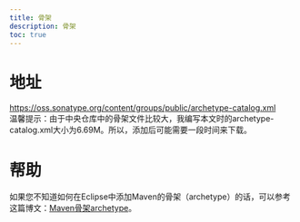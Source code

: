 ```yaml
---
title: 骨架
description: 骨架
toc: true
---
```


# 地址
https://oss.sonatype.org/content/groups/public/archetype-catalog.xml  
温馨提示：由于中央仓库中的骨架文件比较大，我编写本文时的archetype-catalog.xml大小为6.69M。所以，添加后可能需要一段时间来下载。

# 帮助
如果您不知道如何在Eclipse中添加Maven的骨架（archetype）的话，可以参考这篇博文：[Maven骨架archetype](http://surenpi.com/2016/07/08/maven_archetype/)。